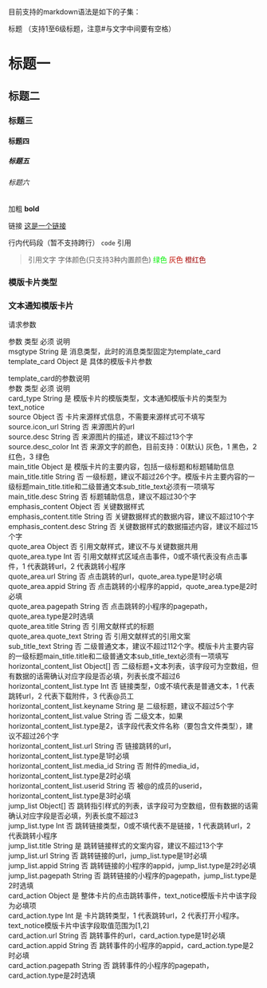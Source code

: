 目前支持的markdown语法是如下的子集：

标题 （支持1至6级标题，注意#与文字中间要有空格）
# 标题一
## 标题二
### 标题三
#### 标题四
##### 标题五
###### 标题六
加粗
**bold** 

链接
[这是一个链接](http://work.weixin.qq.com/api/doc) 

行内代码段（暂不支持跨行）
`code`
引用
> 引用文字
字体颜色(只支持3种内置颜色)
<font color="info">绿色</font>
<font color="comment">灰色</font>
<font color="warning">橙红色</font>




### 模版卡片类型  
### 文本通知模版卡片  
请求参数

参数	类型	必须	说明  
msgtype	String	是	消息类型，此时的消息类型固定为template_card  
template_card	Object	是	具体的模版卡片参数  

template_card的参数说明  
参数	类型	必须	说明  
card_type	String	是	模版卡片的模版类型，文本通知模版卡片的类型为text_notice  
source	Object	否	卡片来源样式信息，不需要来源样式可不填写  
source.icon_url	String	否	来源图片的url  
source.desc	String	否	来源图片的描述，建议不超过13个字  
source.desc_color	Int	否	来源文字的颜色，目前支持：0(默认) 灰色，1 黑色，2 红色，3 绿色  
main_title	Object	是	模版卡片的主要内容，包括一级标题和标题辅助信息  
main_title.title	String	否	一级标题，建议不超过26个字。模版卡片主要内容的一级标题main_title.title和二级普通文本sub_title_text必须有一项填写  
main_title.desc	String	否	标题辅助信息，建议不超过30个字  
emphasis_content	Object	否	关键数据样式  
emphasis_content.title	String	否	关键数据样式的数据内容，建议不超过10个字  
emphasis_content.desc	String	否	关键数据样式的数据描述内容，建议不超过15个字  
quote_area	Object	否	引用文献样式，建议不与关键数据共用  
quote_area.type	Int	否	引用文献样式区域点击事件，0或不填代表没有点击事件，1 代表跳转url，2 代表跳转小程序  
quote_area.url	String	否	点击跳转的url，quote_area.type是1时必填  
quote_area.appid	String	否	点击跳转的小程序的appid，quote_area.type是2时必填  
quote_area.pagepath	String	否	点击跳转的小程序的pagepath，quote_area.type是2时选填  
quote_area.title	String	否	引用文献样式的标题  
quote_area.quote_text	String	否	引用文献样式的引用文案  
sub_title_text	String	否	二级普通文本，建议不超过112个字。模版卡片主要内容的一级标题main_title.title和二级普通文本sub_title_text必须有一项填写  
horizontal_content_list	Object[]	否	二级标题+文本列表，该字段可为空数组，但有数据的话需确认对应字段是否必填，列表长度不超过6  
horizontal_content_list.type	Int	否	链接类型，0或不填代表是普通文本，1 代表跳转url，2 代表下载附件，3 代表@员工  
horizontal_content_list.keyname	String	是	二级标题，建议不超过5个字  
horizontal_content_list.value	String	否	二级文本，如果horizontal_content_list.type是2，该字段代表文件名称（要包含文件类型），建议不超过26个字  
horizontal_content_list.url	String	否	链接跳转的url，horizontal_content_list.type是1时必填  
horizontal_content_list.media_id	String	否	附件的media_id，horizontal_content_list.type是2时必填  
horizontal_content_list.userid	String	否	被@的成员的userid，horizontal_content_list.type是3时必填  
jump_list	Object[]	否	跳转指引样式的列表，该字段可为空数组，但有数据的话需确认对应字段是否必填，列表长度不超过3  
jump_list.type	Int	否	跳转链接类型，0或不填代表不是链接，1 代表跳转url，2 代表跳转小程序  
jump_list.title	String	是	跳转链接样式的文案内容，建议不超过13个字  
jump_list.url	String	否	跳转链接的url，jump_list.type是1时必填  
jump_list.appid	String	否	跳转链接的小程序的appid，jump_list.type是2时必填  
jump_list.pagepath	String	否	跳转链接的小程序的pagepath，jump_list.type是2时选填  
card_action	Object	是	整体卡片的点击跳转事件，text_notice模版卡片中该字段为必填项  
card_action.type	Int	是	卡片跳转类型，1 代表跳转url，2 代表打开小程序。text_notice模版卡片中该字段取值范围为[1,2]  
card_action.url	String	否	跳转事件的url，card_action.type是1时必填  
card_action.appid	String	否	跳转事件的小程序的appid，card_action.type是2时必填  
card_action.pagepath	String	否	跳转事件的小程序的pagepath，card_action.type是2时选填  

